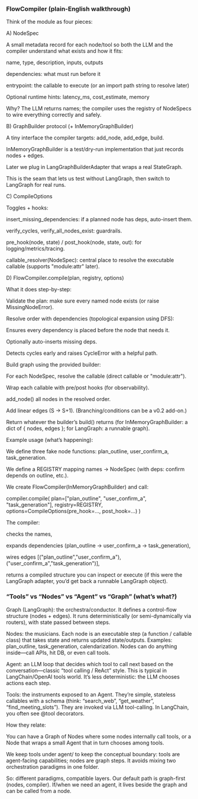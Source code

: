 ### FlowCompiler (plain-English walkthrough)

Think of the module as four pieces:

A) NodeSpec

A small metadata record for each node/tool so both the LLM and the compiler understand what exists and how it fits:

name, type, description, inputs, outputs

dependencies: what must run before it

entrypoint: the callable to execute (or an import path string to resolve later)

Optional runtime hints: latency_ms, cost_estimate, memory

Why? The LLM returns names; the compiler uses the registry of NodeSpecs to wire everything correctly and safely.

B) GraphBuilder protocol (+ InMemoryGraphBuilder)

A tiny interface the compiler targets: add_node, add_edge, build.

InMemoryGraphBuilder is a test/dry-run implementation that just records nodes + edges.

Later we plug in LangGraphBuilderAdapter that wraps a real StateGraph.

This is the seam that lets us test without LangGraph, then switch to LangGraph for real runs.

C) CompileOptions

Toggles + hooks:

insert_missing_dependencies: if a planned node has deps, auto-insert them.

verify_cycles, verify_all_nodes_exist: guardrails.

pre_hook(node, state) / post_hook(node, state, out): for logging/metrics/tracing.

callable_resolver(NodeSpec): central place to resolve the executable callable (supports "module:attr" later).

D) FlowCompiler.compile(plan, registry, options)

What it does step-by-step:

Validate the plan: make sure every named node exists (or raise MissingNodeError).

Resolve order with dependencies (topological expansion using DFS):

Ensures every dependency is placed before the node that needs it.

Optionally auto-inserts missing deps.

Detects cycles early and raises CycleError with a helpful path.

Build graph using the provided builder:

For each NodeSpec, resolve the callable (direct callable or "module:attr").

Wrap each callable with pre/post hooks (for observability).

add_node() all nodes in the resolved order.

Add linear edges (S → S+1). (Branching/conditions can be a v0.2 add-on.)

Return whatever the builder’s build() returns
(for InMemoryGraphBuilder: a dict of { nodes, edges }; for LangGraph: a runnable graph).

Example usage (what’s happening):

We define three fake node functions: plan_outline, user_confirm_a, task_generation.

We define a REGISTRY mapping names → NodeSpec (with deps: confirm depends on outline, etc.).

We create FlowCompiler(InMemoryGraphBuilder) and call:

compiler.compile(
  plan=["plan_outline", "user_confirm_a", "task_generation"],
  registry=REGISTRY,
  options=CompileOptions(pre_hook=..., post_hook=...)
)


The compiler:

checks the names,

expands dependencies (plan_outline → user_confirm_a → task_generation),

wires edges [("plan_outline","user_confirm_a"), ("user_confirm_a","task_generation")],

returns a compiled structure you can inspect or execute (if this were the LangGraph adapter, you’d get back a runnable LangGraph object).


### “Tools” vs “Nodes” vs “Agent” vs “Graph” (what’s what?)

Graph (LangGraph): the orchestra/conductor. It defines a control-flow structure (nodes + edges). It runs deterministically (or semi-dynamically via routers), with state passed between steps.

Nodes: the musicians. Each node is an executable step (a function / callable class) that takes state and returns updated state/outputs. Examples: plan_outline, task_generation, calendarization. Nodes can do anything inside—call APIs, hit DB, or even call tools.

Agent: an LLM loop that decides which tool to call next based on the conversation—classic “tool calling / ReAct” style. This is typical in LangChain/OpenAI tools world. It’s less deterministic: the LLM chooses actions each step.

Tools: the instruments exposed to an Agent. They’re simple, stateless callables with a schema (think: “search_web”, “get_weather”, “find_meeting_slots”). They are invoked via LLM tool-calling. In LangChain, you often see @tool decorators.

How they relate:

You can have a Graph of Nodes where some nodes internally call tools, or a Node that wraps a small Agent that in turn chooses among tools.

We keep tools under agent/ to keep the conceptual boundary: tools are agent-facing capabilities; nodes are graph steps. It avoids mixing two orchestration paradigms in one folder.

So: different paradigms, compatible layers. Our default path is graph-first (nodes, compiler). If/when we need an agent, it lives beside the graph and can be called from a node.